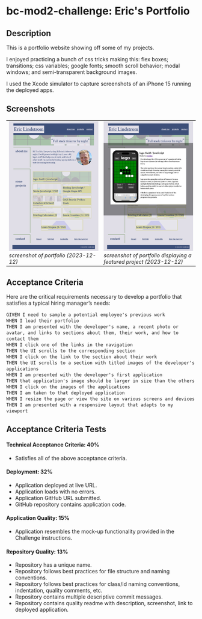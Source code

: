 # bc-mod2-challenge: Eric's Portfolio

## Description
This is a portfolio website showing off some of my projects.

I enjoyed practicing a bunch of css tricks making this: flex boxes; transitions; css variables; google fonts; smooth scroll behavior; modal windows; and semi-transparent background images. 

I used the Xcode simulator to capture screenshots of an iPhone 15 running the deployed apps.

## Screenshots

<table>
  <tr>
    <td style="vertical-align: top" width="30%">
      <img src="assets/screenshots/page.png" alt="screenshot of deployed portfolio website (2023-12-12)" width="300px"/><br>
      <i>screenshot of portfolio (2023-12-12)</i>
    </td>
    <td style="vertical-align: top" width="30%">
      <img src="assets/screenshots/modal.png" alt="screenshot of deployed portfolio website displaying a featured project (2023-12-12)" width="300px"/><br>
      <i>screenshot of portfolio displaying a featured project (2023-12-12)</i>
    </td>
  </tr>
</table>

## Acceptance Criteria

Here are the critical requirements necessary to develop a portfolio that satisfies a typical hiring manager’s needs:

```
GIVEN I need to sample a potential employee's previous work
WHEN I load their portfolio
THEN I am presented with the developer's name, a recent photo or avatar, and links to sections about them, their work, and how to contact them
WHEN I click one of the links in the navigation
THEN the UI scrolls to the corresponding section
WHEN I click on the link to the section about their work
THEN the UI scrolls to a section with titled images of the developer's applications
WHEN I am presented with the developer's first application
THEN that application's image should be larger in size than the others
WHEN I click on the images of the applications
THEN I am taken to that deployed application
WHEN I resize the page or view the site on various screens and devices
THEN I am presented with a responsive layout that adapts to my viewport
```

## Acceptance Criteria Tests
#### Technical Acceptance Criteria: 40%
* Satisfies all of the above acceptance criteria.
#### Deployment: 32%
* Application deployed at live URL.
* Application loads with no errors.
* Application GitHub URL submitted.
* GitHub repository contains application code.
#### Application Quality: 15%
* Application resembles the mock-up functionality provided in the Challenge instructions.
#### Repository Quality: 13%
* Repository has a unique name.
* Repository follows best practices for file structure and naming conventions.
* Repository follows best practices for class/id naming conventions, indentation, quality comments, etc.
* Repository contains multiple descriptive commit messages.
* Repository contains quality readme with description, screenshot, link to deployed application.